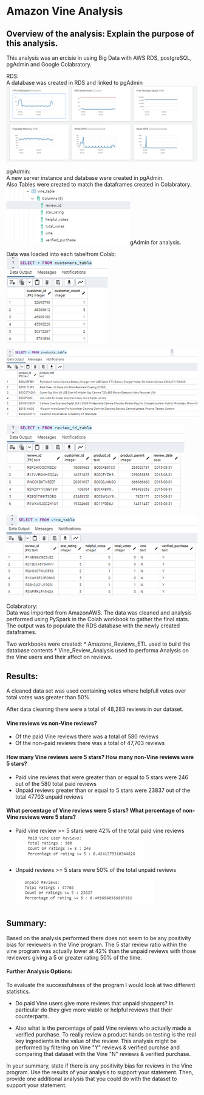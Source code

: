 # Amazon Vine Analysis

## Overview of the analysis: Explain the purpose of this analysis.
This analysis was an ercisie in using Big Data with AWS RDS, postgreSQL, pgAdmin and Google Colabratory.

RDS: <br> 
A database was created in RDS and linked to pgAdmin
![Alt text](https://github.com/SusanFair/Amazon_Vine_Analysis/blob/main/Resources/RDS_activity.PNG)

pgAdmin: <br>
A new server instance and database were created in pgAdmin.  
Also Tables were created to match the dataframes created in Colabratory. <br>
![Alt text](https://github.com/SusanFair/Amazon_Vine_Analysis/blob/main/Resources/pgAdmin_tables.PNG)gAdmin for analysis.

Data was loaded into each tabelfrom Colab:<br>
![Alt text](https://github.com/SusanFair/Amazon_Vine_Analysis/blob/main/Resources/customers_table.PNG)

![Alt text](https://github.com/SusanFair/Amazon_Vine_Analysis/blob/main/Resources/products_table.PNG)

![Alt text](https://github.com/SusanFair/Amazon_Vine_Analysis/blob/main/Resources/review_id_table.PNG)

![Alt text](https://github.com/SusanFair/Amazon_Vine_Analysis/blob/main/Resources/vine_table.PNG)

Colabratory: <br>
Data was imported from AmazonAWS. The data was cleaned and analysis performed using PySpark in the Colab workbook to gather the final stats.  The output was to populate the RDS database with the newly created dataframes.

Two workbooks were created:
    * Amazone_Reviews_ETL used to build the database contents
    * Vine_Review_Analysis used to performa Analysis on the Vine users and their affect on reviews.

## Results: 
A cleaned data set was used containing votes where helpfull votes over total votes was greater than 50%.

After data cleaning there were a total of 48,283 reviews in our dataset.

#### Vine reviews vs non-Vine reviews?
* Of the paid Vine reviews there was a total of 580 reviews
* Of the non-paid reviews there was a total of 47,703 reviews

#### How many Vine reviews were 5 stars? How many non-Vine reviews were 5 stars?
* Paid vine reviews that were greater than or equal to 5 stars were 246 out of the 580 total paid reviews
* Unpaid reviews greater than or equal to 5 stars were 23837 out of the total 47703 unpaid reviews

#### What percentage of Vine reviews were 5 stars? What percentage of non-Vine reviews were 5 stars?
* Paid vine review >= 5 stars were 42% of the total paid vine reviews
    ![Alt text](https://github.com/SusanFair/Amazon_Vine_Analysis/blob/main/Resources/paid_vine_stats.PNG)

* Unpaid reviews >= 5 stars were 50% of the total unpaid reviews

    ![Alt text](https://github.com/SusanFair/Amazon_Vine_Analysis/blob/main/Resources/Unpaid_stats.PNG)


## Summary: 

Based on the analysis performed there does not seem to be any positivity bias for reviewers in the Vine program.  The 5 star review ratio within the vine program was actually lower at 42% than the unpaid reviews with those reviewers giving a 5 or greater rating 50% of the time.

#### Further Analysis Options:
To evaluate the successfulness of the program I would look at two different statistics.

* Do paid Vine users give more reviews that unpaid shoppers?  In particular do they give more viable or helpful reviews that their counterparts.

* Also what is the percentage of paid Vine reviews who actually made a verified purchase.  To really review a product hands on testing is the real key ingredients in the value of the review.  This analysis might be performed by filtering on Vine "Y" reviews & verified purchse and comparing that dataset with the Vine "N" reviews & verified purchase.




In your summary, state if there is any positivity bias for reviews in the Vine program. Use the results of your analysis to support your statement. Then, provide one additional analysis that you could do with the dataset to support your statement.